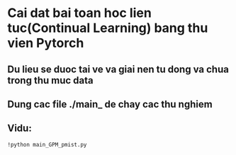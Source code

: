 # Cai dat bai toan hoc lien tuc(Continual Learning) bang thu vien Pytorch
## Du lieu se duoc tai ve va giai nen tu dong va chua trong thu muc data 
## Dung cac file ./main_ de chay cac thu nghiem 
## Vidu: 
```
!python main_GPM_pmist.py
``` 